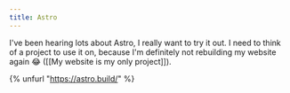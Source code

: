 ```yaml
---
title: Astro
---
```


I've been hearing lots about Astro, I really want to try it out. I need to think of a project to use it on, because I'm definitely not rebuilding my website again :joy: ([[My website is my only project]]).

{% unfurl "https://astro.build/" %}
